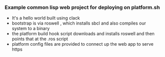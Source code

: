 ### Example common lisp web project for deploying on platform.sh

- It's a hello world built using clack
- bootstrap is via roswell , which installs sbcl and also compiles our system to a binary
- the platform build hook script downloads and installs roswell and then points that at the .ros script
- platform config files are provided to connect up the web app to serve https

